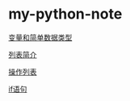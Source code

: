 # my-python-note

[变量和简单数据类型](https://github.com/xzu212/my-python-note/blob/main/note01.md)

[列表简介](https://github.com/xzu212/my-python-note/blob/main/note02.md)

[操作列表](https://github.com/xzu212/my-python-note/blob/main/note03.md)

[if语句](https://github.com/xzu212/my-python-note/blob/main/note04.md)
